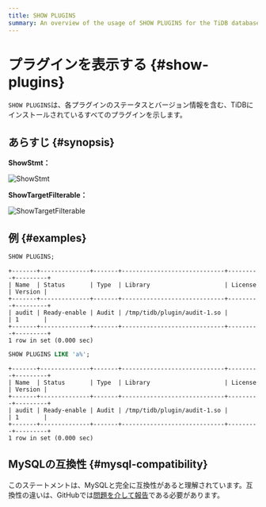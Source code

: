 ```yaml
---
title: SHOW PLUGINS
summary: An overview of the usage of SHOW PLUGINS for the TiDB database.
---
```


# プラグインを表示する {#show-plugins}

`SHOW PLUGINS`は、各プラグインのステータスとバージョン情報を含む、TiDBにインストールされているすべてのプラグインを示します。

## あらすじ {#synopsis}

**ShowStmt：**

![ShowStmt](https://docs-download.pingcap.com/media/images/docs/sqlgram/ShowStmt.png)

**ShowTargetFilterable：**

![ShowTargetFilterable](https://docs-download.pingcap.com/media/images/docs/sqlgram/ShowTargetFilterable.png)

## 例 {#examples}


```sql
SHOW PLUGINS;
```

```
+-------+--------------+-------+-----------------------------+---------+---------+
| Name  | Status       | Type  | Library                     | License | Version |
+-------+--------------+-------+-----------------------------+---------+---------+
| audit | Ready-enable | Audit | /tmp/tidb/plugin/audit-1.so |         | 1       |
+-------+--------------+-------+-----------------------------+---------+---------+
1 row in set (0.000 sec)
```


```sql
SHOW PLUGINS LIKE 'a%';
```

```
+-------+--------------+-------+-----------------------------+---------+---------+
| Name  | Status       | Type  | Library                     | License | Version |
+-------+--------------+-------+-----------------------------+---------+---------+
| audit | Ready-enable | Audit | /tmp/tidb/plugin/audit-1.so |         | 1       |
+-------+--------------+-------+-----------------------------+---------+---------+
1 row in set (0.000 sec)
```

## MySQLの互換性 {#mysql-compatibility}

このステートメントは、MySQLと完全に互換性があると理解されています。互換性の違いは、GitHubでは[問題を介して報告](https://github.com/pingcap/tidb/issues/new/choose)である必要があります。
